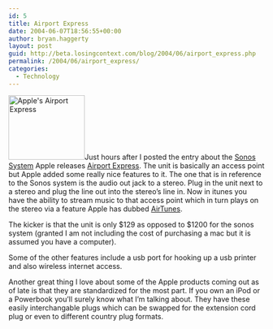 ```yaml
---
id: 5
title: Airport Express
date: 2004-06-07T18:56:55+00:00
author: bryan.haggerty
layout: post
guid: http://beta.losingcontext.com/blog/2004/06/airport_express.php
permalink: /2004/06/airport_express/
categories:
  - Technology
---
```

[<img alt="Apple's Airport Express" src="/blog/images/airport-express.jpg" width="150" height="127" border="0" title="Get all the specs on Airport Express from Apple" class="image-right" />](http://www.apple.com/airportexpress/)Just hours after I posted the entry about the [Sonos System](http://www.sonos.com/) Apple releases [Airport Express](http://www.apple.com/airportexpress/). The unit is basically an access point but Apple added some really nice features to it. The one that is in reference to the Sonos system is the audio out jack to a stereo. Plug in the unit next to a stereo and plug the line out into the stereo&#8217;s line in. Now in itunes you have the ability to stream music to that access point which in turn plays on the stereo via a feature Apple has dubbed [AirTunes](http://www.apple.com/airportexpress/airtunes.html).

The kicker is that the unit is only $129 as opposed to $1200 for the sonos system (granted I am not including the cost of purchasing a mac but it is assumed you have a computer).

Some of the other features include a usb port for hooking up a usb printer and also wireless internet access.

Another great thing I love about some of the Apple products coming out as of late is that they are standardized for the most part. If you own an iPod or a Powerbook you&#8217;ll surely know what I&#8217;m talking about. They have these easily interchangable plugs which can be swapped for the extension cord plug or even to different country plug formats.